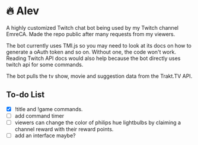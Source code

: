# 🔥 Alev 

A highly customized Twitch chat bot being used by my Twitch channel EmreCA. Made the repo public after many requests from my viewers.

The bot currently uses TMI.js so you may need to look at its docs on how to generate a oAuth token and so on. Without one, the code won't work. Reading Twitch API docs would also help because the bot directly uses twitch api for some commands.
 
The bot pulls the tv show, movie and suggestion data from the Trakt.TV API. 

## To-do List

- [x] !title and !game commands.
- [ ] add command timer
- [ ] viewers can change the color of philips hue lightbulbs by claiming a channel reward with their reward points.
- [ ] add an interface maybe?
